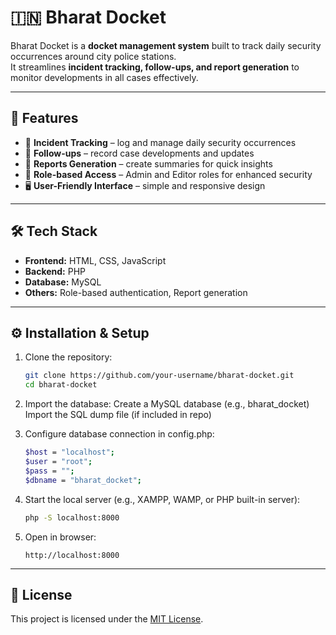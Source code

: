 # 🇮🇳 Bharat Docket

Bharat Docket is a **docket management system** built to track daily security occurrences around city police stations.  
It streamlines **incident tracking, follow-ups, and report generation** to monitor developments in all cases effectively.

---

## 🚀 Features
- 🚨 **Incident Tracking** – log and manage daily security occurrences  
- 📌 **Follow-ups** – record case developments and updates  
- 📑 **Reports Generation** – create summaries for quick insights  
- 👥 **Role-based Access** – Admin and Editor roles for enhanced security  
- 🖥 **User-Friendly Interface** – simple and responsive design  

---

## 🛠️ Tech Stack
- **Frontend:** HTML, CSS, JavaScript  
- **Backend:** PHP  
- **Database:** MySQL  
- **Others:** Role-based authentication, Report generation  

---

<!-- 
## 📸 Screenshots

Add your project screenshots here:  

### Dashboard  
![Dashboard](./screenshots/dashboard.png)

### Case Management  
![Case Management](./screenshots/case-management.png)

### Docket Details  
![Docket Details](./screenshots/docket-details.png)

*(Make sure to place images inside a `screenshots/` folder in your repo.)*

--- -->

## ⚙️ Installation & Setup

1. Clone the repository:
   ```bash
   git clone https://github.com/your-username/bharat-docket.git
   cd bharat-docket
   ```

2. Import the database:
Create a MySQL database (e.g., bharat_docket)
Import the SQL dump file (if included in repo)

3. Configure database connection in config.php:
   ```bash
   $host = "localhost";
   $user = "root";
   $pass = "";
   $dbname = "bharat_docket";
   ```

4. Start the local server (e.g., XAMPP, WAMP, or PHP built-in server):
   ```bash
   php -S localhost:8000
   ```

5. Open in browser:
   ```
   http://localhost:8000
   ```

---


## 📄 License
This project is licensed under the [MIT License](LICENSE).  


